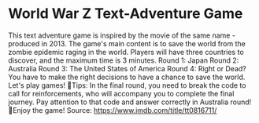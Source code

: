 # World War Z Text-Adventure Game
This text adventure game is inspired by the movie of the same name - produced in 2013. The game's main content is to save the world from the zombie epidemic raging in the world. Players will have three countries to discover, and the maximum time is 3 minutes.  Round 1: Japan Round 2: Australia Round 3: The United States of America Round 4: Right or Dead? You have to make the right decisions to have a chance to save the world. Let's play games!  🌟Tips: In the final round, you need to break the code to call for reinforcements, who will accompany you to complete the final journey. Pay attention to that code and answer correctly in Australia round!  💯Enjoy the game!  Source: https://www.imdb.com/title/tt0816711/
